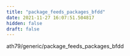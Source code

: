 ```yaml
---
title: "package_feeds_packages_bfdd"
date: 2021-11-27 16:07:51.504817
hidden: false
draft: false
---
```


ath79/generic/package_feeds_packages_bfdd

